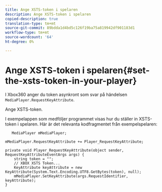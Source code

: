 ```yaml
---
title: Ange XSTS-token i spelaren
description: Ange XSTS-token i spelaren
copied-description: true
translation-type: tm+mt
source-git-commit: 89bdda1d4bd5c126f19ba75a819942df901183d1
workflow-type: tm+mt
source-wordcount: '64'
ht-degree: 0%

---
```



# Ange XSTS-token i spelaren{#set-the-xsts-token-in-your-player}

I Xbox360 anger du token asynkront som svar på händelsen `MediaPlayer.RequestKeyAttribute`.

Ange XSTS-token.

I exempelappen som medföljer programmet visas hur du ställer in XSTS-token i spelaren. Här är det relevanta kodfragmentet från exempelspelaren:

```
   MediaPlayer mMediaPlayer;  
 
mMediaPlayer.RequestKeyAttribute += Player_RequestKeyAttribute;  
 
private void Player_RequestKeyAttribute(object sender, RequestKeyAttributeEventArgs args) {  
    string token = "";  
    // XBOX XSTS Token...  
    KeyAttribute keyAttribute = new KeyAttribute(System.Text.Encoding.UTF8.GetBytes(token), null);  
    mMediaPlayer.SetKeyAttribute(args.RequestIdentifier, keyAttribute);  
} 
```


